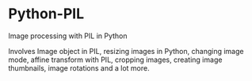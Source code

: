 # Python-PIL

Image processing with PIL in Python

Involves Image object in PIL, resizing images in Python, changing image mode,
affine transform with PIL,  cropping images, creating image thumbnails,
image rotations and a lot more.
